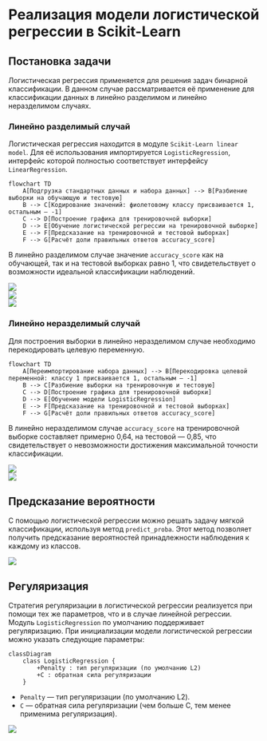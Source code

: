 # Реализация модели логистической регрессии в Scikit-Learn

## Постановка задачи

Логистическая регрессия применяется для решения задач бинарной классификации. В данном случае рассматривается её применение для классификации данных в линейно разделимом и линейно неразделимом случаях.

### Линейно разделимый случай

Логистическая регрессия находится в модуле `Scikit-Learn linear model`. Для её использования импортируется `LogisticRegression`, интерфейс которой полностью соответствует интерфейсу `LinearRegression`.

```mermaid
flowchart TD
    A[Подгрузка стандартных данных и набора данных] --> B[Разбиение выборки на обучающую и тестовую]
    B --> C[Кодирование значений: фиолетовому классу присваивается 1, остальным — -1]
    C --> D[Построение графика для тренировочной выборки]
    D --> E[Обучение логистической регрессии на тренировочной выборке]
    E --> F[Предсказание на тренировочной и тестовой выборках]
    F --> G[Расчёт доли правильных ответов accuracy_score]
```

В линейно разделимом случае значение `accuracy_score` как на обучающей, так и на тестовой выборках равно 1, что свидетельствует о возможности идеальной классификации наблюдений.

![](images/LEC_16_PART_06/000189s_top_3.jpg)  
![](images/LEC_16_PART_06/000219s_top_6.jpg)  
![](images/LEC_16_PART_06/000229s_top_1.jpg)  

### Линейно неразделимый случай

Для построения выборки в линейно неразделимом случае необходимо перекодировать целевую переменную.

```mermaid
flowchart TD
    A[Переимпортирование набора данных] --> B[Перекодировка целевой переменной: классу 1 присваивается 1, остальным — -1]
    B --> C[Разбиение выборки на тренировочную и тестовую]
    C --> D[Построение графика для тренировочной выборки]
    D --> E[Обучение модели LogisticRegression]
    E --> F[Предсказание на тренировочной и тестовой выборках]
    F --> G[Расчёт доли правильных ответов accuracy_score]
```

В линейно неразделимом случае `accuracy_score` на тренировочной выборке составляет примерно 0,64, на тестовой — 0,85, что свидетельствует о невозможности достижения максимальной точности классификации.

![](images/LEC_16_PART_06/000388s_top_2.jpg)  
![](images/LEC_16_PART_06/000488s_top_7.jpg)  

## Предсказание вероятности

С помощью логистической регрессии можно решать задачу мягкой классификации, используя метод `predict_proba`. Этот метод позволяет получить предсказание вероятностей принадлежности наблюдения к каждому из классов.

![](images/LEC_16_PART_06/000627s_top_8.jpg)  

## Регуляризация

Стратегия регуляризации в логистической регрессии реализуется при помощи тех же параметров, что и в случае линейной регрессии. Модуль `LogisticRegression` по умолчанию поддерживает регуляризацию. При инициализации модели логистической регрессии можно указать следующие параметры:

```mermaid
classDiagram
    class LogisticRegression {
        +Penalty : тип регуляризации (по умолчанию L2)
        +C : обратная сила регуляризации
    }
```

- `Penalty` — тип регуляризации (по умолчанию L2).  
- `C` — обратная сила регуляризации (чем больше C, тем менее применима регуляризация).  

![](images/LEC_16_PART_06/000797s_top_4.jpg)  